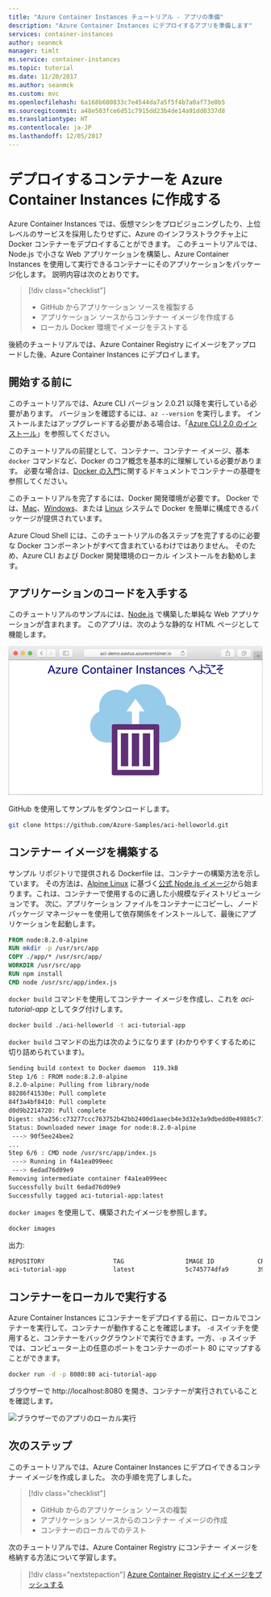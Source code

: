 ```yaml
---
title: "Azure Container Instances チュートリアル - アプリの準備"
description: "Azure Container Instances にデプロイするアプリを準備します"
services: container-instances
author: seanmck
manager: timlt
ms.service: container-instances
ms.topic: tutorial
ms.date: 11/20/2017
ms.author: seanmck
ms.custom: mvc
ms.openlocfilehash: 6a168b600833c7e4544da7a5f5f4b7a0af73e0b5
ms.sourcegitcommit: a48e503fce6d51c7915dd23b4de14a91dd0337d8
ms.translationtype: HT
ms.contentlocale: ja-JP
ms.lasthandoff: 12/05/2017
---
```

# <a name="create-container-for-deployment-to-azure-container-instances"></a>デプロイするコンテナーを Azure Container Instances に作成する

Azure Container Instances では、仮想マシンをプロビジョニングしたり、上位レベルのサービスを採用したりせずに、Azure のインフラストラクチャ上に Docker コンテナーをデプロイすることができます。 このチュートリアルでは、Node.js で小さな Web アプリケーションを構築し、Azure Container Instances を使用して実行できるコンテナーにそのアプリケーションをパッケージ化します。 説明内容は次のとおりです。

> [!div class="checklist"]
> * GitHub からアプリケーション ソースを複製する
> * アプリケーション ソースからコンテナー イメージを作成する
> * ローカル Docker 環境でイメージをテストする

後続のチュートリアルでは、Azure Container Registry にイメージをアップロードした後、Azure Container Instances にデプロイします。

## <a name="before-you-begin"></a>開始する前に

このチュートリアルでは、Azure CLI バージョン 2.0.21 以降を実行している必要があります。 バージョンを確認するには、`az --version` を実行します。 インストールまたはアップグレードする必要がある場合は、「[Azure CLI 2.0 のインストール](/cli/azure/install-azure-cli)」を参照してください。

このチュートリアルの前提として、コンテナー、コンテナー イメージ、基本 `docker` コマンドなど、Docker のコア概念を基本的に理解している必要があります。 必要な場合は、[Docker の入門]( https://docs.docker.com/get-started/)に関するドキュメントでコンテナーの基礎を参照してください。

このチュートリアルを完了するには、Docker 開発環境が必要です。 Docker では、[Mac](https://docs.docker.com/docker-for-mac/)、[Windows](https://docs.docker.com/docker-for-windows/)、または [Linux](https://docs.docker.com/engine/installation/#supported-platforms) システムで Docker を簡単に構成できるパッケージが提供されています。

Azure Cloud Shell には、このチュートリアルの各ステップを完了するのに必要な Docker コンポーネントがすべて含まれているわけではありません。 そのため、Azure CLI および Docker 開発環境のローカル インストールをお勧めします。

## <a name="get-application-code"></a>アプリケーションのコードを入手する

このチュートリアルのサンプルには、[Node.js](http://nodejs.org) で構築した単純な Web アプリケーションが含まれます。 このアプリは、次のような静的な HTML ページとして機能します。

![ブラウザーに表示されたチュートリアル アプリ][aci-tutorial-app]

GitHub を使用してサンプルをダウンロードします。

```bash
git clone https://github.com/Azure-Samples/aci-helloworld.git
```

## <a name="build-the-container-image"></a>コンテナー イメージを構築する

サンプル リポジトリで提供される Dockerfile は、コンテナーの構築方法を示しています。 その方法は、[Alpine Linux](https://alpinelinux.org/) に基づく[公式 Node.js イメージ][dockerhub-nodeimage]から始まります。これは、コンテナーで使用するのに適した小規模なディストリビューションです。 次に、アプリケーション ファイルをコンテナーにコピーし、ノード パッケージ マネージャーを使用して依存関係をインストールして、最後にアプリケーションを起動します。

```Dockerfile
FROM node:8.2.0-alpine
RUN mkdir -p /usr/src/app
COPY ./app/* /usr/src/app/
WORKDIR /usr/src/app
RUN npm install
CMD node /usr/src/app/index.js
```

`docker build` コマンドを使用してコンテナー イメージを作成し、これを *aci-tutorial-app* としてタグ付けします。

```bash
docker build ./aci-helloworld -t aci-tutorial-app
```

`docker build` コマンドの出力は次のようになります (わかりやすくするために切り詰められています)。

```bash
Sending build context to Docker daemon  119.3kB
Step 1/6 : FROM node:8.2.0-alpine
8.2.0-alpine: Pulling from library/node
88286f41530e: Pull complete
84f3a4bf8410: Pull complete
d0d9b2214720: Pull complete
Digest: sha256:c73277ccc763752b42bb2400d1aaecb4e3d32e3a9dbedd0e49885c71bea07354
Status: Downloaded newer image for node:8.2.0-alpine
 ---> 90f5ee24bee2
...
Step 6/6 : CMD node /usr/src/app/index.js
 ---> Running in f4a1ea099eec
 ---> 6edad76d09e9
Removing intermediate container f4a1ea099eec
Successfully built 6edad76d09e9
Successfully tagged aci-tutorial-app:latest
```

`docker images` を使用して、構築されたイメージを参照します。

```bash
docker images
```

出力:

```bash
REPOSITORY                   TAG                 IMAGE ID            CREATED              SIZE
aci-tutorial-app             latest              5c745774dfa9        39 seconds ago       68.1 MB
```

## <a name="run-the-container-locally"></a>コンテナーをローカルで実行する

Azure Container Instances にコンテナーをデプロイする前に、ローカルでコンテナーを実行して、コンテナーが動作することを確認します。 `-d` スイッチを使用すると、コンテナーをバックグラウンドで実行できます。一方、`-p` スイッチでは、コンピューター上の任意のポートをコンテナーのポート 80 にマップすることができます。

```bash
docker run -d -p 8080:80 aci-tutorial-app
```

ブラウザーで http://localhost:8080 を開き、コンテナーが実行されていることを確認します。

![ブラウザーでのアプリのローカル実行][aci-tutorial-app-local]

## <a name="next-steps"></a>次のステップ

このチュートリアルでは、Azure Container Instances にデプロイできるコンテナー イメージを作成しました。 次の手順を完了しました。

> [!div class="checklist"]
> * GitHub からのアプリケーション ソースの複製
> * アプリケーション ソースからのコンテナー イメージの作成
> * コンテナーのローカルでのテスト

次のチュートリアルでは、Azure Container Registry にコンテナー イメージを格納する方法について学習します。

> [!div class="nextstepaction"]
> [Azure Container Registry にイメージをプッシュする](./container-instances-tutorial-prepare-acr.md)

<!-- LINKS -->
[dockerhub-nodeimage]: https://store.docker.com/images/node

<!--- IMAGES --->
[aci-tutorial-app]:./media/container-instances-quickstart/aci-app-browser.png
[aci-tutorial-app-local]: ./media/container-instances-tutorial-prepare-app/aci-app-browser-local.png